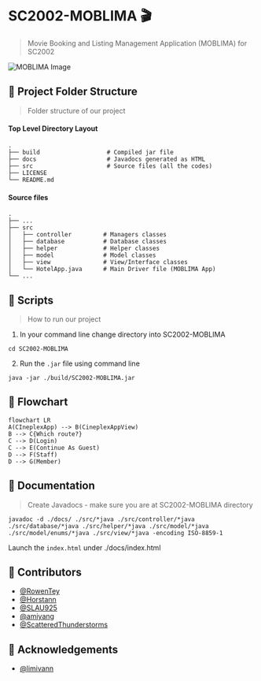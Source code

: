 # SC2002-MOBLIMA 🎬

> Movie Booking and Listing Management Application (MOBLIMA) for SC2002

![MOBLIMA Image](https://i.imgur.com/taKl0RI.jpeg)

## 📂 Project Folder Structure

> Folder structure of our project

#### Top Level Directory Layout

```terminal
.
├── build                   # Compiled jar file
├── docs                    # Javadocs generated as HTML
├── src                     # Source files (all the codes)
├── LICENSE
└── README.md
```

#### Source files

```terminal
.
├── ...
├── src                    
│   ├── controller         # Managers classes
│   ├── database           # Database classes
│   ├── helper             # Helper classes
│   ├── model              # Model classes
│   ├── view               # View/Interface classes
│   └── HotelApp.java      # Main Driver file (MOBLIMA App)
└── ...
```

## 📝 Scripts

> How to run our project

1. In your command line change directory into SC2002-MOBLIMA

```terminal
cd SC2002-MOBLIMA
```

2. Run the `.jar` file using command line

```terminal
java -jar ./build/SC2002-MOBLIMA.jar
```

## 🌊 Flowchart
```mermaid
flowchart LR
A(CIneplexApp) --> B(CineplexAppView)
B --> C{Which route?}
C --> D(Login)
C --> E(Continue As Guest)
D --> F(Staff)
D --> G(Member)
```

## 📃 Documentation

> Create Javadocs - make sure you are at SC2002-MOBLIMA directory

```terminal
javadoc -d ./docs/ ./src/*java ./src/controller/*java ./src/database/*java ./src/helper/*java ./src/model/*java ./src/model/enums/*java ./src/view/*java -encoding ISO-8859-1
```

Launch the `index.html` under ./docs/index.html

## 🧠 Contributors

- [@RowenTey](https://github.com/RowenTey)
- [@Horstann](https://github.com/Horstann)
- [@SLAU925](https://github.com/SLAU925)
- [@amiyang](https://github.com/amiyang)
- [@ScatteredThunderstorms](https://github.com/ScatteredThunderstorms)

## 🥂 Acknowledgements 
- [@limivann](https://github.com/limivann)
